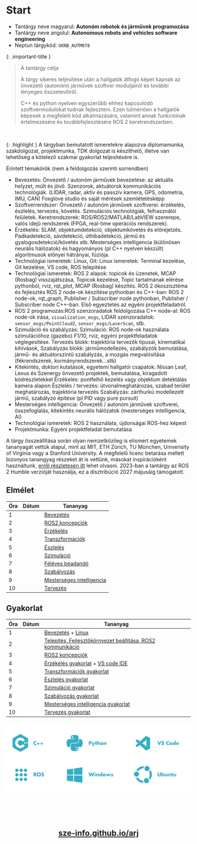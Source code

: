 
# Start

- Tantárgy neve magyarul: **Autonóm robotok és járművek programozása**
- Tantárgy neve angolul: **Autonomous robots and vehicles software engineering**
- Neptun tárgykód: `GKNB_AUTM078`

{: .important-title }
> A tantárgy célja
>
> A tárgy sikeres teljesítése után a hallgatók átfogó képet kapnak az önvezető (autonóm) járművek szoftver moduljairól és további lényeges összetevőiről.
>
> C++ és python nyelven egyszerűbb ehhez kapcsolódó szoftvermodulokat tudnak fejleszteni. Ezen túlmenően a hallgatók képesek a megfelelő kód alkalmazására, valamint annak funkcióinak értelmezésére és továbbfejlesztésére ROS 2 keretrendszerben.

<br>

{: .highlight }
A tárgyban bemutatott ismeretekre alapozva diplomamunka, szakdolgozat, projektmunka, TDK dolgozat is készíthető, illetve van lehetőség a kötelező szakmai gyakorlat teljesítésére is.
 
Érintett témakörök (nem a feldolgozás szerinti sorrendben)

- Bevezetés: Önvezető / autonóm járművek bevezetése: az aktuális helyzet, múlt és jövő. Szenzorok, aktuátorok kommunikációs technológiák. (LIDAR, radar, aktív és passzív kamera, GPS, odometria, IMU, CAN) Foxglove studio és saját mérések szemlétetésképp				
- Szoftverrendszer: Önvezető / autonóm járművek szoftverei: érzékelés, észlelés, tervezés, követés. Szimulációs technológiák, felhasználói felületek. Keretrendszerek: ROS/ROS2/MATLAB/LabVIEW szererepe, valós idejű rendszerek (FPGA, real-time operációs rendszerek).				
- Érzékelés: SLAM, objektumdetekció, objektumkövetés és előrejelzés. Padkadetekció, sávdetekció, úthibadetekció, jármű és gyalogosdetekció/követés stb. Mesterséges intelligencia (különösen neurális hálózatok) és hagyományos (pl C++ nyelven készült) algoritmusok előnyei hátrányai, fúziója.				
- Technológiai ismeretek: Linux, Git: Linux ismeretek: Terminal kezelése, Git kezelése, VS code, ROS telepítése				
- Technológiai ismeretek: ROS 2 alapok: topicok és üzenetek, MCAP (Rosbag) visszajátszása, Topicok kezelése, Topic tartalmának elérése pythonból, rviz, rqt_plot, MCAP (Rosbag) készítés. 
ROS 2 ökoszisztéma és fejlesztés ROS 2 node-ok készítése pythonban és C++-ban: ROS 2 node-ok, rqt_graph, Publisher / Subscriber node pythonban, Publisher / Subscriber node C++-ban. 
Első egyeztetés az egyéni projektfeladatról.
- ROS 2 programozás:ROS szenzoradatok feldolgozása C++ node-al: ROS node-ok írása, `visualization_msgs`, LIDAR szenzoradatok: `sensor_msgs/PointCloud2`, `sensor_msgs/LaserScan`, stb.				
- Szimuláció és szabályzás:	Szimuláció: ROS node-ok használata szimulációhoz (gazebo) F1/10, rviz, egyéni projektfeladatok véglegesítése. Tervezés blokk: trajektória tervezők típusai, kinematikai kihívások, Szabályzás blokk: járműmodellezés, szabályzók bemutatása, jármű- és aktuátorszintű szabályzás, a mozgás megvalósítása (fékrendszerek, kormányrendszerek…stb) 				
- Kitekintés, doktori kutatások, egyetemi hallgatói csapatok: Nissan Leaf, Lexus és Szenergy önvezető projektek, bemutatása, kiragadott kódrészletekkel
Érzékelés: pontfelhő kezelés vagy objektum detektálás kamera alapon
Észlelés / tervezés: útvonalmeghatározás, szabad terület meghatározás, trajektória tervezés
Szabályzás: zárthurkú modellezett jármű, szabályzó építése (pl PID vagy pure pursuit)				
- Mesterséges intelligencia: Önvezető / autonóm járművek szoftverei, összefoglalás, kitekintés neurális hálózatok (mesterséges intelligencia, AI)				
- Technológiai ismeretek: ROS 2	használata, újdonságai ROS-hez képest				
- Projektmunka:	Egyéni projektfeladat bemutatása				

A tárgy összeállítása során olyan nemzetközileg is elismert egyetemek tananyagát vettük alapul, mint az MIT, ETH Zürich, TU München, Univerisity of Virginia vagy a Stanford University. A megfelelő licenc betarása mellett bizonyos tanangyag részeket át is vettünk, másokat inspirációként használtunk, [erről részletesen itt](https://github.com/sze-info/arj#acknowledgement) lehet olvasni. 2023-ban a tantárgy az ROS 2 Humble verzióját használja, ez a disztribúció 2027 májusáig támogatott.

## Elmélet
| Óra | Dátum | Tananyag
|---|---|---
|1| | [Bevezetés](https://sze-info.github.io/arj/bevezetes/README.html)
| 2 | | [ROS2 koncepciók](https://sze-info.github.io/arj/bevezetes/ros2.html)
| 3 | | [Érzékelés](https://sze-info.github.io/arj/erzekeles/README.html)
| 4 | | [Transzformációk](https://sze-info.github.io/arj/transzformaciok/README.html)
| 5 | | [Észlelés](https://sze-info.github.io/arj/eszleles/README.html)
| 6 | | [Szimuláció](https://sze-info.github.io/arj/szimulacio/README.html)
| 7 | | [Féléves beadandó](https://sze-info.github.io/arj/feleves_beadando/)
| 8 | | [Szabályozás](https://sze-info.github.io/arj/szabalyozas/README.html)
| 9 | | [Mesterséges intelligencia](https://sze-info.github.io/arj/mesterseges_intelligencia/README.html)
| 10 | | [Tervezés](https://sze-info.github.io/arj/tervezes/README.html)


## Gyakorlat
| Óra | Dátum | Tananyag
|---|---|---
|1| | [Bevezetés](https://sze-info.github.io/arj/bevezetes/practice.html) + [Linux](https://sze-info.github.io/arj/bevezetes/linux.html)
|2| | [Telepítés, Fejlesztőkörnyezet beállítása, ROS2 kommunikáció](https://sze-info.github.io/arj/telepites/ros_humble.html)
|3| | [ROS2 koncepciók](https://sze-info.github.io/arj/bevezetes/ros2gyak.html)
|4| | [Érzékelés gyakorlat](https://sze-info.github.io/arj/erzekeles/practice.html) + [VS code IDE](https://sze-info.github.io/arj/bevezetes/vscode.html)
|5| | [Transzformációk gyakorlat](https://sze-info.github.io/arj/transzformaciok/practice.html)
|6| | [Észlelés gyakorlat](https://sze-info.github.io/arj/eszleles/practice.html)
|7| | [Szimuláció gyakorlat](https://sze-info.github.io/arj/szimulacio/gazebo_fortress.html)
|8| | [Szabályozás gyakorlat](https://sze-info.github.io/arj/szabalyozas/ros2practice.html)
|9| | [Mesterséges intelligencia gyakorlat](https://sze-info.github.io/arj/mesterseges_intelligencia/practice.html)
|10| | [Tervezés gyakorlat](https://sze-info.github.io/arj/tervezes/practice.html)


![](https://raw.githubusercontent.com/sze-info/arj/main/docs/_images/technology01.svg)

<br><br><br>
<center>
<h2><a href="https://sze-info.github.io/arj/">sze-info.github.io/arj</a></h2>
</center>

<br><br><br>